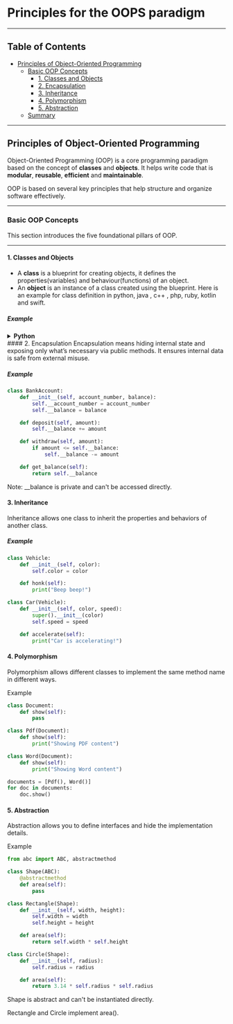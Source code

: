 # Principles for the OOPS paradigm
---

## Table of Contents

- [Principles of Object-Oriented Programming](#principles-of-object-oriented-programming)
  - [Basic OOP Concepts](#basic-oop-concepts)
    - [1. Classes and Objects](#1-classes-and-objects)
    - [2. Encapsulation](#2-encapsulation)
    - [3. Inheritance](#3-inheritance)
    - [4. Polymorphism](#4-polymorphism)
    - [5. Abstraction](#5-abstraction)
  - [Summary](#summary)

---

## Principles of Object-Oriented Programming
Object-Oriented Programming (OOP) is a core programming paradigm based on the concept of **classes** and **objects**. It helps write code that is **modular**, **reusable**, **efficient** and **maintainable**.

OOP is based on several key principles that help structure and organize software effectively.

---

### Basic OOP Concepts

This section introduces the five foundational pillars of OOP.

---

#### 1. Classes and Objects

- A **class** is a blueprint for creating objects, it defines the properties(variables) and behaviour(functions) of an object.
- An **object** is an instance of a class created using the blueprint.
Here is an example for class definition in python, java , c++ , php, ruby, kotlin and swift.
##### Example
<details>
<summary><strong>Python</strong></summary>
```python
class Product:
    def __init__(self, name, price):
        self.name = name
        self.__price = price

    def get_price(self):
        return self.__price

    def set_price(self, price):
        self.__price = price
# Creating objects
barone_chocolate = Product("BarOne Chocolate", 5)
five_star_chocolate = Product("FiveStar Chocolate", 10)

barone_chocolate.get_price()
fivestar_chocolate.get_price()
```
</details>

<details>
<summary><strong>Python</strong></summary>
```java
public class Product {
    private String name;
    private double price; // private to mimic Python's __price

    // Constructor
    public Product(String name, double price) {
        this.name = name;
        this.price = price;
    }

    // Getter
    public double getPrice() {
        return price;
    }

    // Setter
    public void setPrice(double price) {
        this.price = price;
    }

    // Main method to create and test objects
    public static void main(String[] args) {
        Product baroneChocolate = new Product("BarOne Chocolate", 5);
        Product fiveStarChocolate = new Product("FiveStar Chocolate", 10);

        System.out.println("BarOne Price: " + baroneChocolate.getPrice());
        System.out.println("FiveStar Price: " + fiveStarChocolate.getPrice());
    }
}
```
</details>
#### 2. Encapsulation
Encapsulation means hiding internal state and exposing only what’s necessary via public methods. It ensures internal data is safe from external misuse.

##### Example
```python
class BankAccount:
    def __init__(self, account_number, balance):
        self.__account_number = account_number
        self.__balance = balance

    def deposit(self, amount):
        self.__balance += amount

    def withdraw(self, amount):
        if amount <= self.__balance:
            self.__balance -= amount

    def get_balance(self):
        return self.__balance
```
Note: __balance is private and can't be accessed directly.

#### 3. Inheritance
Inheritance allows one class to inherit the properties and behaviors of another class.

##### Example
```python
class Vehicle:
    def __init__(self, color):
        self.color = color

    def honk(self):
        print("Beep beep!")

class Car(Vehicle):
    def __init__(self, color, speed):
        super().__init__(color)
        self.speed = speed

    def accelerate(self):
        print("Car is accelerating!")
```
#### 4. Polymorphism
Polymorphism allows different classes to implement the same method name in different ways.

Example
```python
class Document:
    def show(self):
        pass

class Pdf(Document):
    def show(self):
        print("Showing PDF content")

class Word(Document):
    def show(self):
        print("Showing Word content")

documents = [Pdf(), Word()]
for doc in documents:
    doc.show()
```
#### 5. Abstraction
Abstraction allows you to define interfaces and hide the implementation details.

Example
```python
from abc import ABC, abstractmethod

class Shape(ABC):
    @abstractmethod
    def area(self):
        pass

class Rectangle(Shape):
    def __init__(self, width, height):
        self.width = width
        self.height = height

    def area(self):
        return self.width * self.height

class Circle(Shape):
    def __init__(self, radius):
        self.radius = radius

    def area(self):
        return 3.14 * self.radius * self.radius
```
Shape is abstract and can't be instantiated directly.

Rectangle and Circle implement area().
